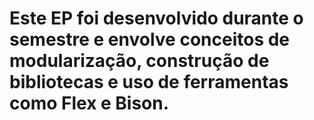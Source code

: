 # Este EP foi desenvolvido durante o semestre e envolve conceitos de modularização, construção de bibliotecas e uso de ferramentas como Flex e Bison.
